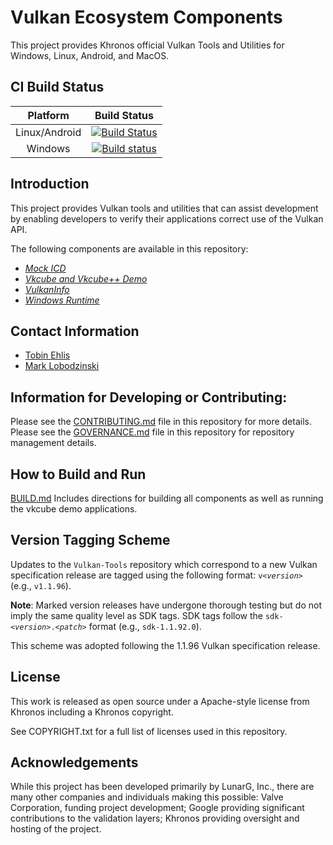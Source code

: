 # Vulkan Ecosystem Components

This project provides Khronos official Vulkan Tools and Utilities for Windows, Linux, Android, and MacOS.

## CI Build Status
| Platform | Build Status |
|:--------:|:------------:|
| Linux/Android | [![Build Status](https://travis-ci.org/KhronosGroup/Vulkan-Tools.svg?branch=master)](https://travis-ci.org/KhronosGroup/Vulkan-Tools) |
| Windows |[![Build status](https://ci.appveyor.com/api/projects/status/hwc1hy417hf42xnf?svg=true)](https://ci.appveyor.com/project/Khronoswebmaster/vulkan-tools/branch/master) |


## Introduction

This project provides Vulkan tools and utilities that can assist development by enabling developers to
verify their applications correct use of the Vulkan API.

The following components are available in this repository:
- [*Mock ICD*](icd/)
- [*Vkcube and Vkcube++ Demo*](cube/)
- [*VulkanInfo*](vulkaninfo/)
- [*Windows Runtime*](winrt/)

## Contact Information
* [Tobin Ehlis](mailto:tobine@google.com)
* [Mark Lobodzinski](mailto:mark@lunarg.com)

## Information for Developing or Contributing:

Please see the [CONTRIBUTING.md](CONTRIBUTING.md) file in this repository for more details.
Please see the [GOVERNANCE.md](GOVERNANCE.md) file in this repository for repository management details.

## How to Build and Run

[BUILD.md](BUILD.md)
Includes directions for building all components as well as running the vkcube demo applications.

## Version Tagging Scheme

Updates to the `Vulkan-Tools` repository which correspond to a new Vulkan specification release are tagged using the following format: `v<`_`version`_`>` (e.g., `v1.1.96`).

**Note**: Marked version releases have undergone thorough testing but do not imply the same quality level as SDK tags. SDK tags follow the `sdk-<`_`version`_`>.<`_`patch`_`>` format (e.g., `sdk-1.1.92.0`).

This scheme was adopted following the 1.1.96 Vulkan specification release.

## License
This work is released as open source under a Apache-style license from Khronos including a Khronos copyright.

See COPYRIGHT.txt for a full list of licenses used in this repository.

## Acknowledgements
While this project has been developed primarily by LunarG, Inc., there are many other
companies and individuals making this possible: Valve Corporation, funding
project development; Google providing significant contributions to the validation layers;
Khronos providing oversight and hosting of the project.
